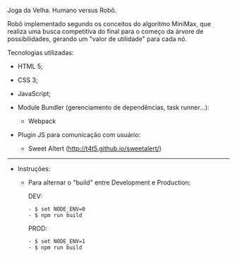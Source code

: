 Joga da Velha. Humano versus Robô.

Robô implementado segundo os conceitos do algoritmo MiniMax, que realiza uma busca competitiva do final para o começo da árvore de possibilidades, gerando um "valor de utilidade" para cada nó.

Tecnologias utilizadas:

- HTML 5;
- CSS 3;
- JavaScript;

- Module Bundler (gerenciamento de dependências, task runner...):
    - Webpack

- Plugin JS para comunicação com usuário:
    - Sweet Altert (http://t4t5.github.io/sweetalert/)

******

- Instruções:
  - Para alternar o "build" entre Development e Production:

      DEV:

        - $ set NODE_ENV=0
        - $ npm run build

      PROD:

        - $ set NODE_ENV=1
        - $ npm run build
